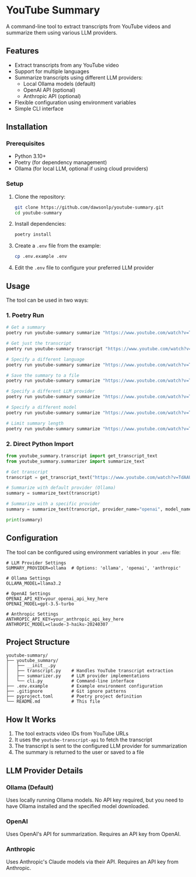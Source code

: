 # YouTube Summary

A command-line tool to extract transcripts from YouTube videos and summarize them using various LLM providers.

## Features

- Extract transcripts from any YouTube video
- Support for multiple languages
- Summarize transcripts using different LLM providers:
  - Local Ollama models (default)
  - OpenAI API (optional)
  - Anthropic API (optional)
- Flexible configuration using environment variables
- Simple CLI interface

## Installation

### Prerequisites

- Python 3.10+
- Poetry (for dependency management)
- Ollama (for local LLM, optional if using cloud providers)

### Setup

1. Clone the repository:
   ```bash
   git clone https://github.com/dawsonlp/youtube-summary.git
   cd youtube-summary
   ```

2. Install dependencies:
   ```bash
   poetry install
   ```

3. Create a `.env` file from the example:
   ```bash
   cp .env.example .env
   ```

4. Edit the `.env` file to configure your preferred LLM provider

## Usage

The tool can be used in two ways:

### 1. Poetry Run

```bash
# Get a summary
poetry run youtube-summary summarize "https://www.youtube.com/watch?v=TdAAUoJ065o"

# Get just the transcript
poetry run youtube-summary transcript "https://www.youtube.com/watch?v=TdAAUoJ065o"

# Specify a different language
poetry run youtube-summary summarize "https://www.youtube.com/watch?v=TdAAUoJ065o" --languages="es,en"

# Save the summary to a file
poetry run youtube-summary summarize "https://www.youtube.com/watch?v=TdAAUoJ065o" --output-file="summary.txt"

# Specify a different LLM provider
poetry run youtube-summary summarize "https://www.youtube.com/watch?v=TdAAUoJ065o" --provider="openai"

# Specify a different model
poetry run youtube-summary summarize "https://www.youtube.com/watch?v=TdAAUoJ065o" --provider="ollama" --model="llama3.2:8b"

# Limit summary length
poetry run youtube-summary summarize "https://www.youtube.com/watch?v=TdAAUoJ065o" --max-length=200
```

### 2. Direct Python Import

```python
from youtube_summary.transcript import get_transcript_text
from youtube_summary.summarizer import summarize_text

# Get transcript
transcript = get_transcript_text("https://www.youtube.com/watch?v=TdAAUoJ065o")

# Summarize with default provider (Ollama)
summary = summarize_text(transcript)

# Summarize with a specific provider
summary = summarize_text(transcript, provider_name="openai", model_name="gpt-4")

print(summary)
```

## Configuration

The tool can be configured using environment variables in your `.env` file:

```
# LLM Provider Settings
SUMMARY_PROVIDER=ollama  # Options: 'ollama', 'openai', 'anthropic'

# Ollama Settings
OLLAMA_MODEL=llama3.2

# OpenAI Settings
OPENAI_API_KEY=your_openai_api_key_here
OPENAI_MODEL=gpt-3.5-turbo

# Anthropic Settings
ANTHROPIC_API_KEY=your_anthropic_api_key_here
ANTHROPIC_MODEL=claude-3-haiku-20240307
```

## Project Structure

```
youtube-summary/
├── youtube_summary/
│   ├── __init__.py
│   ├── transcript.py    # Handles YouTube transcript extraction
│   ├── summarizer.py    # LLM provider implementations
│   └── cli.py           # Command-line interface
├── .env.example         # Example environment configuration
├── .gitignore           # Git ignore patterns
├── pyproject.toml       # Poetry project definition
└── README.md            # This file
```

## How It Works

1. The tool extracts video IDs from YouTube URLs
2. It uses the `youtube-transcript-api` to fetch the transcript
3. The transcript is sent to the configured LLM provider for summarization
4. The summary is returned to the user or saved to a file

## LLM Provider Details

### Ollama (Default)

Uses locally running Ollama models. No API key required, but you need to have Ollama installed and the specified model downloaded.

### OpenAI

Uses OpenAI's API for summarization. Requires an API key from OpenAI.

### Anthropic

Uses Anthropic's Claude models via their API. Requires an API key from Anthropic.
